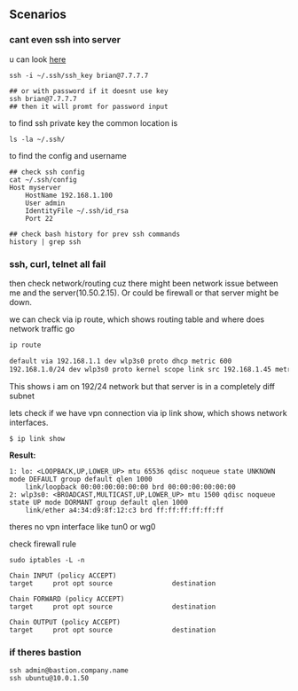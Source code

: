 ## Scenarios
### cant even ssh into server 
u can look [here](https://github.com/brian6484/CSKnowledge/blob/main/Network/Linux/How%20to%20SSH.md)

```
ssh -i ~/.ssh/ssh_key brian@7.7.7.7

## or with password if it doesnt use key
ssh brian@7.7.7.7
## then it will promt for password input
```

to find ssh private key the common location is
```
ls -la ~/.ssh/
```

to find the config and username
```
## check ssh config 
cat ~/.ssh/config
Host myserver
    HostName 192.168.1.100
    User admin
    IdentityFile ~/.ssh/id_rsa
    Port 22

## check bash history for prev ssh commands
history | grep ssh
```

### ssh, curl, telnet all fail
then check network/routing cuz there might been network issue between me and the server(10.50.2.15). Or could be firewall or that server might be down.

we can check via ip route, which shows routing table and where does network traffic go
```bash
ip route

default via 192.168.1.1 dev wlp3s0 proto dhcp metric 600 
192.168.1.0/24 dev wlp3s0 proto kernel scope link src 192.168.1.45 metric 600
```
This shows i am on 192/24 network but that server is in a completely diff subnet

lets check if we have vpn connection via ip link show, which shows network interfaces. 
```
$ ip link show
```

**Result:**
```
1: lo: <LOOPBACK,UP,LOWER_UP> mtu 65536 qdisc noqueue state UNKNOWN mode DEFAULT group default qlen 1000
    link/loopback 00:00:00:00:00:00 brd 00:00:00:00:00:00
2: wlp3s0: <BROADCAST,MULTICAST,UP,LOWER_UP> mtu 1500 qdisc noqueue state UP mode DORMANT group default qlen 1000
    link/ether a4:34:d9:8f:12:c3 brd ff:ff:ff:ff:ff:ff
```
theres no vpn interface like tun0 or wg0

check firewall rule
```
sudo iptables -L -n

Chain INPUT (policy ACCEPT)
target     prot opt source               destination         

Chain FORWARD (policy ACCEPT)
target     prot opt source               destination         

Chain OUTPUT (policy ACCEPT)
target     prot opt source               destination
```

### if theres bastion
```
ssh admin@bastion.company.name
ssh ubuntu@10.0.1.50
```

